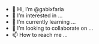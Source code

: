 - 👋 Hi, I’m @gabixfaria
- 👀 I’m interested in ...
- 🌱 I’m currently learning ...
- 💞️ I’m looking to collaborate on ...
- 📫 How to reach me ...

<!---
gabixfaria/gabixfaria is a ✨ special ✨ repository because its `README.md` (this file) appears on your GitHub profile.
You can click the Preview link to take a look at your changes.
--->
